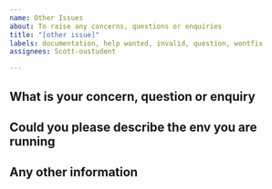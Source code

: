 ```yaml
---
name: Other Issues
about: To raise any concerns, questions or enquiries
title: "[other issue]"
labels: documentation, help wanted, invalid, question, wontfix
assignees: Scott-oustudent

---
```


## What is your concern, question or enquiry



## Could you please describe the env you are running



## Any other information
